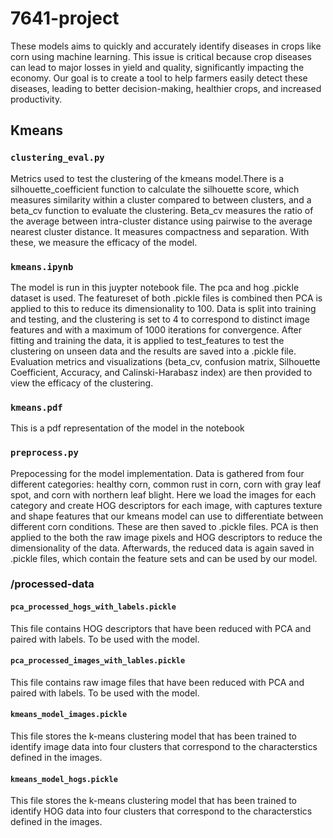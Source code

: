 # 7641-project 

These models aims to quickly and accurately identify diseases in crops like corn using machine learning. This issue is critical because crop diseases can lead to major losses in yield and quality, significantly impacting the economy. Our goal is to create a tool to help farmers easily detect these diseases, leading to better decision-making, healthier crops, and increased productivity.

## Kmeans

### `clustering_eval.py`
Metrics used to test the clustering of the kmeans model.There is a silhouette_coefficient function to calculate the silhouette score, which measures similarity within a cluster compared to between clusters, and a beta_cv function to evaluate the clustering. Beta_cv measures the ratio of the average between intra-cluster distance using pairwise to the average nearest cluster distance. It measures compactness and separation. With these, we measure the efficacy of the model.

### `kmeans.ipynb`
The model is run in this juypter notebook file. The pca and hog .pickle dataset is used. The featureset of both .pickle files is combined then PCA is applied to this to reduce its dimensionality to 100. Data is split into training and testing, and the clustering is set to 4 to correspond to distinct image features and with a maximum of 1000 iterations for convergence. After fitting and training the data, it is applied to test_features to test the clustering on unseen data and the results are saved into a .pickle file. Evaluation metrics and visualizations (beta_cv, confusion matrix, Silhouette Coefficient, Accuracy, and Calinski-Harabasz index) are then provided to view the efficacy of the clustering.

### `kmeans.pdf`
This is a pdf representation of the model in the notebook

### `preprocess.py`
Prepocessing for the model implementation. Data is gathered from four different categories: healthy corn, common rust in corn, corn with gray leaf spot, and corn with northern leaf blight. Here we load the images for each category and create HOG descriptors for each image, with captures texture and shape features that our kmeans model can use to differentiate between different corn conditions. These are then saved to .pickle files. PCA is then applied to the both the raw image pixels and HOG descriptors to reduce the dimensionality of the data. Afterwards, the reduced data is again saved in .pickle files, which contain the feature sets and can be used by our model.

### /processed-data

#### `pca_processed_hogs_with_labels.pickle`
This file contains HOG descriptors that have been reduced with PCA and paired with labels. To be used with the model.

#### `pca_processed_images_with_lables.pickle`
This file contains raw image files that have been reduced with PCA and paired with labels. To be used with the model.

#### `kmeans_model_images.pickle`
This file stores the k-means clustering model that has been trained to identify image data into four clusters that correspond to the characterstics defined in the images. 

#### `kmeans_model_hogs.pickle`
This file stores the k-means clustering model that has been trained to identify HOG data into four clusters that correspond to the characterstics defined in the images. 

